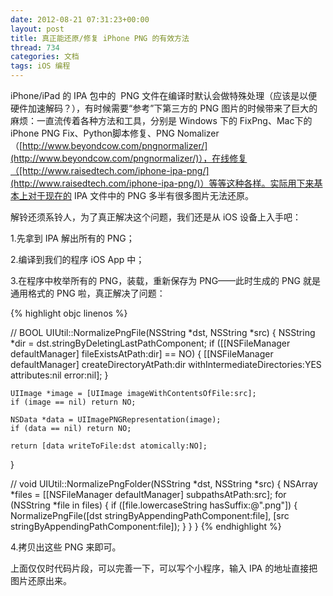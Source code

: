 ```yaml
---
date: 2012-08-21 07:31:23+00:00
layout: post
title: 真正能还原/修复 iPhone PNG 的有效方法
thread: 734
categories: 文档
tags: iOS 编程
---
```


iPhone/iPad 的 IPA 包中的  PNG 文件在编译时默认会做特殊处理（应该是以便硬件加速解码？），有时候需要“参考”下第三方的 PNG 图片的时候带来了巨大的麻烦：一直流传着各种方法和工具，分别是 Windows 下的 FixPng、Mac下的iPhone PNG Fix、Python脚本修复、PNG Nomalizer（[http://www.beyondcow.com/pngnormalizer/](http://www.beyondcow.com/pngnormalizer/)），在线修复（[http://www.raisedtech.com/iphone-ipa-png/](http://www.raisedtech.com/iphone-ipa-png/)）等等这种各样。实际用下来基本上对于现在的 IPA 文件中的 PNG 多半有很多图片无法还原。

解铃还须系铃人，为了真正解决这个问题，我们还是从 iOS 设备上入手吧：

<!-- more -->1.先拿到 IPA 解出所有的 PNG；

2.编译到我们的程序 iOS App 中；

3.在程序中枚举所有的 PNG，装载，重新保存为 PNG——此时生成的 PNG 就是通用格式的 PNG 啦，真正解决了问题：

{% highlight objc linenos %}

//
BOOL UIUtil::NormalizePngFile(NSString *dst, NSString *src)
{
    NSString *dir = dst.stringByDeletingLastPathComponent;
    if ([[NSFileManager defaultManager] fileExistsAtPath:dir] == NO)
    {
        [[NSFileManager defaultManager] createDirectoryAtPath:dir withIntermediateDirectories:YES attributes:nil error:nil];
    }
    
    UIImage *image = [UIImage imageWithContentsOfFile:src];
    if (image == nil) return NO;
    
    NSData *data = UIImagePNGRepresentation(image);
    if (data == nil) return NO;
    
    return [data writeToFile:dst atomically:NO];
}

//
void UIUtil::NormalizePngFolder(NSString *dst, NSString *src)
{
    NSArray *files = [[NSFileManager defaultManager] subpathsAtPath:src];
    for (NSString *file in files)
    {
        if ([file.lowercaseString hasSuffix:@".png"])
        {
            NormalizePngFile([dst stringByAppendingPathComponent:file], [src stringByAppendingPathComponent:file]);
        }
    }
}
{% endhighlight %}


4.拷贝出这些 PNG 来即可。

上面仅仅时代码片段，可以完善一下，可以写个小程序，输入 IPA 的地址直接把图片还原出来。

